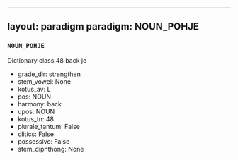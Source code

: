 
---
layout: paradigm
paradigm: NOUN_POHJE
---
### ` NOUN_POHJE `

Dictionary class 48 back je
* grade_dir: strengthen
* stem_vowel: None
* kotus_av: L
* pos: NOUN
* harmony: back
* upos: NOUN
* kotus_tn: 48
* plurale_tantum: False
* clitics: False
* possessive: False
* stem_diphthong: None

